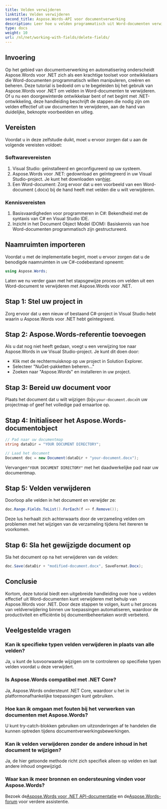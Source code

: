 ```yaml
---
title: Velden verwijderen
linktitle: Velden verwijderen
second_title: Aspose.Words-API voor documentverwerking
description: Leer hoe u velden programmatisch uit Word-documenten verwijdert met Aspose.Words voor .NET. Duidelijke, stapsgewijze handleiding met codevoorbeelden.
type: docs
weight: 10
url: /nl/net/working-with-fields/delete-fields/
---
```

## Invoering

Op het gebied van documentverwerking en automatisering onderscheidt Aspose.Words voor .NET zich als een krachtige toolset voor ontwikkelaars die Word-documenten programmatisch willen manipuleren, creëren en beheren. Deze tutorial is bedoeld om u te begeleiden bij het gebruik van Aspose.Words voor .NET om velden in Word-documenten te verwijderen. Of u nu een doorgewinterde ontwikkelaar bent of net begint met .NET-ontwikkeling, deze handleiding beschrijft de stappen die nodig zijn om velden effectief uit uw documenten te verwijderen, aan de hand van duidelijke, beknopte voorbeelden en uitleg.

## Vereisten

Voordat u in deze zelfstudie duikt, moet u ervoor zorgen dat u aan de volgende vereisten voldoet:

### Softwarevereisten

1. Visual Studio: geïnstalleerd en geconfigureerd op uw systeem.
2.  Aspose.Words voor .NET: gedownload en geïntegreerd in uw Visual Studio-project. Je kunt het downloaden van[hier](https://releases.aspose.com/words/net/).
3. Een Word-document: Zorg ervoor dat u een voorbeeld van een Word-document (.docx) bij de hand heeft met velden die u wilt verwijderen.

### Kennisvereisten

1. Basisvaardigheden voor programmeren in C#: Bekendheid met de syntaxis van C# en Visual Studio IDE.
2. Inzicht in het Document Object Model (DOM): Basiskennis van hoe Word-documenten programmatisch zijn gestructureerd.

## Naamruimten importeren

Voordat u met de implementatie begint, moet u ervoor zorgen dat u de benodigde naamruimten in uw C#-codebestand opneemt:

```csharp
using Aspose.Words;
```

Laten we nu verder gaan met het stapsgewijze proces om velden uit een Word-document te verwijderen met Aspose.Words voor .NET.

## Stap 1: Stel uw project in

Zorg ervoor dat u een nieuw of bestaand C#-project in Visual Studio hebt waarin u Aspose.Words voor .NET hebt geïntegreerd.

## Stap 2: Aspose.Words-referentie toevoegen

Als u dat nog niet heeft gedaan, voegt u een verwijzing toe naar Aspose.Words in uw Visual Studio-project. Je kunt dit doen door:
- Klik met de rechtermuisknop op uw project in Solution Explorer.
- Selecteer "NuGet-pakketten beheren..."
- Zoeken naar "Aspose.Words" en installeren in uw project.

## Stap 3: Bereid uw document voor

 Plaats het document dat u wilt wijzigen (bijv.`your-document.docx`in uw projectmap of geef het volledige pad ernaartoe op.

## Stap 4: Initialiseer het Aspose.Words-documentobject

```csharp
// Pad naar uw documentmap
string dataDir = "YOUR DOCUMENT DIRECTORY";

// Laad het document
Document doc = new Document(dataDir + "your-document.docx");
```

 Vervangen`"YOUR DOCUMENT DIRECTORY"` met het daadwerkelijke pad naar uw documentmap.

## Stap 5: Velden verwijderen

Doorloop alle velden in het document en verwijder ze:

```csharp
doc.Range.Fields.ToList().ForEach(f => f.Remove());
```

Deze lus herhaalt zich achterwaarts door de verzameling velden om problemen met het wijzigen van de verzameling tijdens het itereren te voorkomen.

## Stap 6: Sla het gewijzigde document op

Sla het document op na het verwijderen van de velden:

```csharp
doc.Save(dataDir + "modified-document.docx", SaveFormat.Docx);
```

## Conclusie

Kortom, deze tutorial biedt een uitgebreide handleiding over hoe u velden effectief uit Word-documenten kunt verwijderen met behulp van Aspose.Words voor .NET. Door deze stappen te volgen, kunt u het proces van veldverwijdering binnen uw toepassingen automatiseren, waardoor de productiviteit en efficiëntie bij documentbeheertaken wordt verbeterd.

## Veelgestelde vragen

### Kan ik specifieke typen velden verwijderen in plaats van alle velden?
Ja, u kunt de lusvoorwaarde wijzigen om te controleren op specifieke typen velden voordat u deze verwijdert.

### Is Aspose.Words compatibel met .NET Core?
Ja, Aspose.Words ondersteunt .NET Core, waardoor u het in platformonafhankelijke toepassingen kunt gebruiken.

### Hoe kan ik omgaan met fouten bij het verwerken van documenten met Aspose.Words?
U kunt try-catch-blokken gebruiken om uitzonderingen af te handelen die kunnen optreden tijdens documentverwerkingsbewerkingen.

### Kan ik velden verwijderen zonder de andere inhoud in het document te wijzigen?
Ja, de hier getoonde methode richt zich specifiek alleen op velden en laat andere inhoud ongewijzigd.

### Waar kan ik meer bronnen en ondersteuning vinden voor Aspose.Words?
 Bezoek de[Aspose.Words voor .NET API-documentatie](https://reference.aspose.com/words/net/) en de[Aspose.Words-forum](https://forum.aspose.com/c/words/8) voor verdere assistentie.
